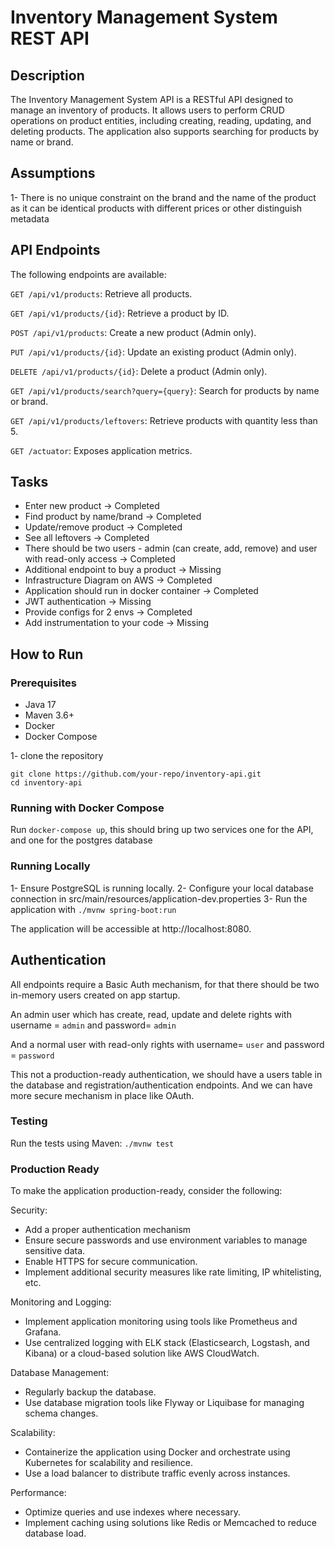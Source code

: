 # Inventory Management System REST API

## Description
The Inventory Management System API is a RESTful API designed 
to manage an inventory of products. It allows users to perform 
CRUD operations on product entities, including creating, reading, 
updating, and deleting products. The application also supports searching 
for products by name or brand.

## Assumptions
1- There is no unique constraint on the brand and the name of the product
as it can be identical products with different prices or other distinguish metadata

## API Endpoints
The following endpoints are available:

`GET /api/v1/products`: Retrieve all products.

`GET /api/v1/products/{id}`: Retrieve a product by ID.

`POST /api/v1/products`: Create a new product (Admin only).

`PUT /api/v1/products/{id}`: Update an existing product (Admin only).

`DELETE /api/v1/products/{id}`: Delete a product (Admin only).

`GET /api/v1/products/search?query={query}`: Search for products by name or brand.

`GET /api/v1/products/leftovers`: Retrieve products with quantity less than 5.

`GET /actuator`: Exposes application metrics.

## Tasks

- Enter new product -> Completed
- Find product by name/brand -> Completed
- Update/remove product -> Completed
- See all leftovers -> Completed
- There should be two users - admin (can create, add, remove) and user with read-only access -> Completed
- Additional endpoint to buy a product -> Missing
- Infrastructure Diagram on AWS -> Completed
- Application should run in docker container -> Completed
- JWT authentication -> Missing
- Provide configs for 2 envs -> Completed
- Add instrumentation to your code -> Missing

## How to Run
### Prerequisites
- Java 17
- Maven 3.6+
- Docker
- Docker Compose

1- clone the repository
```
git clone https://github.com/your-repo/inventory-api.git
cd inventory-api
```

### Running with Docker Compose

Run `docker-compose up`, this should bring up two services one for the API,
and one for the postgres database

### Running Locally

1- Ensure PostgreSQL is running locally.
2- Configure your local database connection in src/main/resources/application-dev.properties
3- Run the application with `./mvnw spring-boot:run`

The application will be accessible at http://localhost:8080.

## Authentication

All endpoints require a Basic Auth mechanism, for that there should be two 
in-memory users created on app startup.

An admin user which has create, read, 
update and delete rights with username = `admin` and password= `admin`

And a normal user with read-only rights with username= `user` and password = `password`

This not a production-ready authentication, we should have a users table 
in the database and registration/authentication endpoints. And we can have more
secure mechanism in place like OAuth.


### Testing
Run the tests using Maven: `./mvnw test`


### Production Ready
To make the application production-ready, consider the following:

Security:

- Add a proper authentication mechanism
- Ensure secure passwords and use environment variables to manage sensitive data.
- Enable HTTPS for secure communication.
- Implement additional security measures like rate limiting, IP whitelisting, etc.

Monitoring and Logging:

- Implement application monitoring using tools like Prometheus and Grafana.
- Use centralized logging with ELK stack (Elasticsearch, Logstash, and Kibana) or a cloud-based solution like AWS CloudWatch.

Database Management:

- Regularly backup the database.
- Use database migration tools like Flyway or Liquibase for managing schema changes.

Scalability:

- Containerize the application using Docker and orchestrate using Kubernetes for scalability and resilience.
- Use a load balancer to distribute traffic evenly across instances.

Performance:

- Optimize queries and use indexes where necessary.
- Implement caching using solutions like Redis or Memcached to reduce database load.